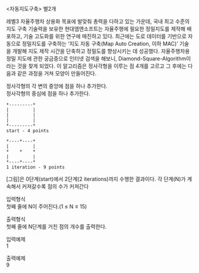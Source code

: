<자동지도구축> 별2개

레벨3 자율주행차 상용화 목표에 발맞춰 총력을 다하고 있는 가운데, 
국내 최고 수준의 지도 구축 기술력을 보유한 현대엠엔소프트는 
자율주행에 필요한 정밀지도를 제작해 배포하고, 기술 고도화를 위한 연구에 매진하고 있다. 
최근에는 도로 데이터를 기반으로 자동으로 정밀지도를 구축하는
‘지도 자동 구축(Map Auto Creation, 이하 MAC)’ 기술을 
개발해 지도 제작 시간을 단축하고 정밀도를 향상시키는 데 성공했다. 
자율주행차용 정밀 지도에 관한 궁금증으로 인터넷 검색을 해보니,
Diamond-Square-Algorithm이라는 것을 찾게 되었다. 
이 알고리즘은 정사각형을 이루는 점 4개를 고르고 그 후에는 
다음과 같은 과정을 거쳐 모양이 만들어진다.

정사각형의 각 변의 중앙에 점을 하나 추가한다.   <br>
정사각형의 중심에 점을 하나 추가한다.
~~~
*---------* 
|         | 
|         | 
|         | 
*---------* 
start - 4 points

*----*----*  
|         |  
*    *    *  
|         |  
*----*----*  
1 iteration - 9 points
~~~

[그림]은 0단계(start)에서 2단계(2 iterations)까지 수행한 결과이다. 
각 단계(N)가 계속해서 커져갈수록 점의 수가 커져간다

입력형식 <br>
첫째 줄에 N이 주어진다.(1 ≤ N ≤ 15)

출력형식 <br>
첫째 줄에 N단계를 거친 점의 개수를 출력한다.

입력예제 <br>
1

출력예제 <br>
9

